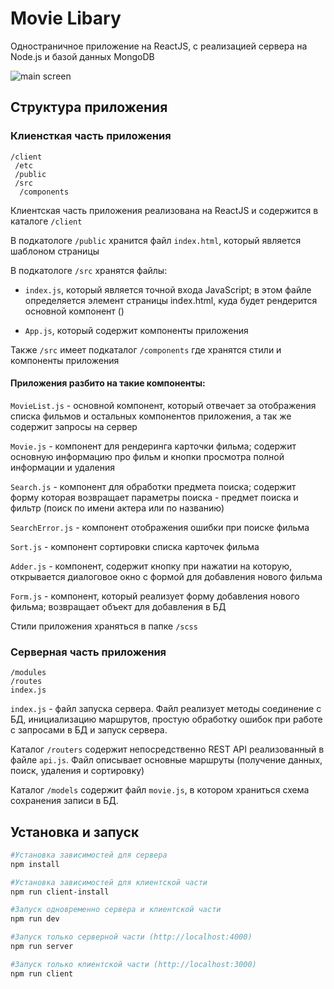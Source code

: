 # Movie Libary

Одностраничное приложение на ReactJS, с реализацией сервера на Node.js и базой данных MongoDB 

![main screen](https://github.com/UnknownAI/add_files/raw/master/screens/main.png)
## Структура приложения 
### Клиенсткая часть приложения
```
/client 
 /etc 
 /public
 /src
  /components 
 ```
Клиентская часть приложения реализована на ReactJS и содержится в каталоге ``` /client ```

В подкатологе ``` /public ``` хранится файл ``` index.html ```, который является шаблоном страницы 

В подкатологе ``` /src ``` хранятcя файлы:
  
 - ``` index.js ```, который является точной входа JavaScript; в этом файле определяется элемент страницы index.html, куда будет рендерится основной компонент (<App />) 
 
 - ``` App.js ```, который содержит компоненты приложения

Также ``` /src ``` имеет подкаталог ``` /сomponents ``` где хранятся стили и компоненты приложения

#### Приложения разбито на такие компоненты: 

  ``` MovieList.js ``` - основной компонент, который отвечает за отображения списка фильмов и остальных компонентов приложения, а так же содержит запросы на сервер 

  ``` Movie.js ``` - компонент для рендеринга карточки фильма; содержит основную информацию про фильм и кнопки просмотра полной информации и удаления 

``` Search.js ``` - компонент для обработки предмета поиска; содержит форму которая возвращает параметры поиска - предмет поиска и фильтр (поиск по имени актера или по названию)

``` SearchError.js ``` - компонент отображения ошибки при поиске фильма 

``` Sort.js ``` - компонент сортировки списка карточек фильма 

``` Adder.js ``` - компонент, содержит кнопку при нажатии на которую, открывается диалоговое окно с формой для добавления нового фильма 

``` Form.js ``` - компонент, который реализует форму добавления нового фильма; возвращает объект для добавления в БД

Стили приложения храняться в папке ``` /scss ```


### Серверная часть приложения 

``` 
/modules 
/routes
index.js 
```

``` index.js ``` - файл запуска сервера. Файл реализует методы соединение с БД, инициализацию маршрутов, простую обработку ошибок при работе с запросами в БД и запуск сервера. 

Каталог ``` /routers ``` содержит непосредственно REST API реализованный в файле ``` api.js ```. Файл описывает основные маршруты (получение данных, поиск, удаления и сортировку)

Каталог ``` /models ``` содержит файл ``` movie.js ```, в котором храниться схема сохранения записи в БД. 


## Установка и запуск 

``` bash 
#Установка зависимостей для сервера 
npm install 

#Установка зависимостей для клиентской части 
npm run client-install

#Запуск одновременно сервера и клиентской части 
npm run dev

#Запуск только серверной части (http://localhost:4000)
npm run server 

#Запуск только клиентской части (http://localhost:3000)
npm run client

```
